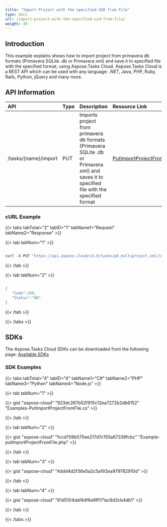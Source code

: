 ```yaml
---
title: "Import Project with the specified UID from File"
type: docs
url: /import-project-with-the-specified-uid-from-file/
weight: 40
---
```


## **Introduction**
This example explains shows how to import project from primavera db formats (Primavera SQLite .db or Primavera xml) and save it to specified file with the specified format, using Aspose.Tasks Cloud. Aspose.Tasks Cloud is a REST API which can be used with any language: .NET, Java, PHP, Ruby, Rails, Python, jQuery and many more.
## **API Information**

|**API**|**Type**|**Description**|**Resource Link**|
| :- | :- | :- | :- |
|/tasks/{name}/import|PUT|Imports project from primavera db formats (Primavera SQLite .db or Primavera xml) and saves it to specified file with the specified format|[PutImportProjectFromFile](https://apireference.aspose.cloud/tasks/#/TasksDocument/PutImportProjectFromFile)|
### **cURL Example**
{{< tabs tabTotal="2" tabID="1" tabName1="Request" tabName2="Response" >}}

{{< tab tabNum="1" >}}

```java

curl -X PUT "https://api.aspose.cloud/v3.0/tasks/p6_multiproject.xml/import?projectUid=111&filename=imported_from_primavera.xml&fileType=PrimaveraXml&outputFileFormat=p6xml" -H "accept: application/json" -H "x-aspose-client: Containerize.Swagger"


```

{{< /tab >}}

{{< tab tabNum="2" >}}

```java

{
   "Code":200,
   "Status":"OK"
}

```

{{< /tab >}}

{{< /tabs >}}
## **SDKs**
The Aspose.Tasks Cloud SDKs can be downloaded from the following page: [Available SDKs](/tasks/available-sdks/)
### **SDK Examples**
{{< tabs tabTotal="4" tabID="4" tabName1="C#" tabName2="PHP" tabName3="Python" tabName4="Node.js" >}}

{{< tab tabNum="1" >}}

{{< gist "aspose-cloud" "923dc267b52f915c12ea7272b2db6152" "Examples-PutImportProjectFromFile.cs" >}}

{{< /tab >}}

{{< tab tabNum="2" >}}

{{< gist "aspose-cloud" "fccd709b575ee217d7c150a67339fcbc" "Example-putImportProjectFromFile.php" >}}

{{< /tab >}}

{{< tab tabNum="3" >}}

{{< gist "aspose-cloud" "4ddd4d2f36e5a2c5a192ea979782910d" >}}

{{< /tab >}}

{{< tab tabNum="4" >}}

{{< gist "aspose-cloud" "61d5104daf4df6e9ff171ac6d3cb4db1" >}}

{{< /tab >}}

{{< /tabs >}}



